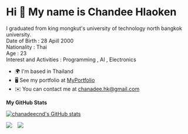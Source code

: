 Hi 👋 My name is Chandee Hlaoken
==============================

I graduated from king mongkut's university of technology north bangkok university.<br>
Date of Birth : 28 Apill 2000 <br>
Nationality : Thai <br>
Age : 23 <br>
Interest and Activities : Programming , AI , Electronics

 * 🌍  I'm based in Thailand
 * 🖥️  See my portfolio at [MyPortfolio](https://chanadeecnd.github.io/)
 * ✉️  You can contact me at [chanadee.hk@gmail.com](mailto:chanadee.hk@gmailc.com)

<b>My GitHub Stats</b>

<a href="http://www.github.com/chanadeecnd"><img src="https://github-readme-stats.vercel.app/api?username=chanadeecnd&show_icons=true&hide=&count_private=true&title_color=0891b2&text_color=ffffff&icon_color=0891b2&bg_color=1c1917&hide_border=true&show_icons=true" alt="chanadeecnd's GitHub stats" /></a>
<div style="display: flex; flex-direction: row;">
 <img class="img" src="https://github-readme-stats.vercel.app/api?username=chanadeecnd&show_icons=true&theme=radical" />
 <img class="img" style="margin-left: 15px;" src="https://github-readme-stats.vercel.app/api/top-langs/?username=chanadeecnd&theme=radical&layout=compact&hide=html,EJS,procfile" />
</div>
